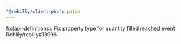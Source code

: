 ```yaml
---
"@rebilly/client-php": patch
---
```


fix(api-definitions): Fix property type for quantity filled reached event Rebilly/rebilly#13996
